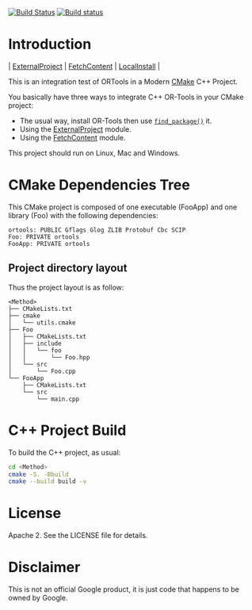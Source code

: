 [![Build Status](https://travis-ci.com/Mizux/cmake-ortools.svg?branch=master)](https://travis-ci.com/Mizux/cmake-ortools)
[![Build status](https://ci.appveyor.com/api/projects/status/5t6i2y4jbhqdxyd6/branch/master?svg=true)](https://ci.appveyor.com/project/Mizux/cmake-ortools/branch/master)

# Introduction
<nav for="integration"> |
<a href="#external-project">ExternalProject</a> |
<a href="#fetch-content">FetchContent</a> |
<a href="#local-install">LocalInstall</a> |
</nav>

This is an integration test of ORTools in a Modern [CMake](https://cmake.org/) C++ Project.

You basically have three ways to integrate C++ OR-Tools in your CMake project:
* The usual way, install OR-Tools then use [`find_package()`](https://cmake.org/cmake/help/latest/command/find_package.html) it.
* Using the [ExternalProject](https://cmake.org/cmake/help/latest/module/ExternalProject.html) module.
* Using the [FetchContent](https://cmake.org/cmake/help/latest/module/FetchContent.html) module.

This project should run on Linux, Mac and Windows.

# CMake Dependencies Tree
This CMake project is composed of one executable (FooApp) and one library (Foo)
with the following dependencies:  
```
ortools: PUBLIC Gflags Glog ZLIB Protobuf Cbc SCIP
Foo: PRIVATE ortools
FooApp: PRIVATE ortools
```

## Project directory layout
Thus the project layout is as follow:
```
<Method>
├── CMakeLists.txt
├── cmake
│   └── utils.cmake
├── Foo
│   ├── CMakeLists.txt
│   ├── include
│   │   └── foo
│   │       └── Foo.hpp
│   └── src
│       └── Foo.cpp
└── FooApp
    ├── CMakeLists.txt
    └── src
        └── main.cpp
```

# C++ Project Build
To build the C++ project, as usual:
```sh
cd <Method>
cmake -S. -Bbuild
cmake --build build -v
```

# License
Apache 2. See the LICENSE file for details.

# Disclaimer
This is not an official Google product, it is just code that happens to be
owned by Google.
